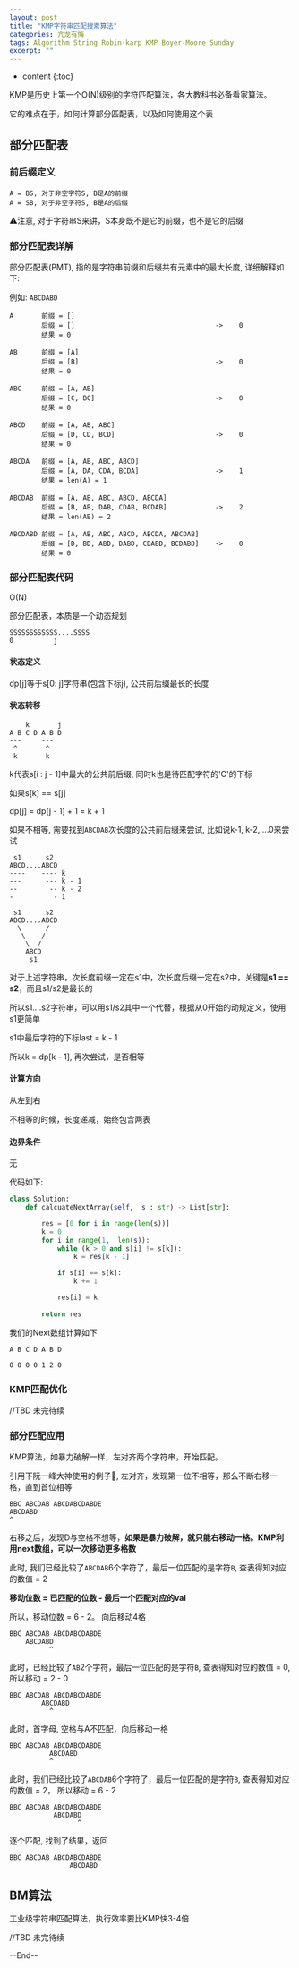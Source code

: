 ```yaml
---
layout: post
title: "KMP字符串匹配搜索算法"
categories: 亢龙有悔
tags: Algorithm String Robin-karp KMP Boyer-Moore Sunday
excerpt: ""
---
```


* content
{:toc}

KMP是历史上第一个O(N)级别的字符匹配算法，各大教科书必备看家算法。

它的难点在于，如何计算部分匹配表，以及如何使用这个表

## 部分匹配表

### 前后缀定义

```
A = BS, 对于非空字符S, B是A的前缀
A = SB, 对于非空字符S, B是A的后缀
```

⚠️注意, 对于字符串S来讲，S本身既不是它的前缀，也不是它的后缀

### 部分匹配表详解

部分匹配表(PMT), 指的是字符串前缀和后缀共有元素中的最大长度, 详细解释如下:

例如: ```ABCDABD```

```
A       前缀 = []
        后缀 = []                                   ->    0
        结果 = 0

AB      前缀 = [A]
        后缀 = [B]                                  ->    0
        结果 = 0

ABC     前缀 = [A, AB]
        后缀 = [C, BC]                              ->    0
        结果 = 0

ABCD    前缀 = [A, AB, ABC]
        后缀 = [D, CD, BCD]                         ->    0
        结果 = 0

ABCDA   前缀 = [A, AB, ABC, ABCD]
        后缀 = [A, DA, CDA, BCDA]                   ->    1
        结果 = len(A) = 1

ABCDAB  前缀 = [A, AB, ABC, ABCD, ABCDA]
        后缀 = [B, AB, DAB, CDAB, BCDAB]            ->    2
        结果 = len(AB) = 2

ABCDABD 前缀 = [A, AB, ABC, ABCD, ABCDA, ABCDAB]
        后缀 = [D, BD, ABD, DABD, CDABD, BCDABD]    ->    0
        结果 = 0
```

### 部分匹配表代码

O(N)

部分匹配表，本质是一个动态规划

```
SSSSSSSSSSSS....SSSS
0          j
```

#### 状态定义

dp[j]等于s[0: j]字符串(包含下标j), 公共前后缀最长的长度

#### 状态转移

```
    k       j
A B C D A B D
---     ---
 ^       ^
 k       k
```
k代表s[i : j - 1]中最大的公共前后缀, 同时k也是待匹配字符的'C'的下标

如果s[k] == s[j]

dp[j] = dp[j - 1] + 1 = k + 1

如果不相等, 需要找到```ABCDAB```次长度的公共前后缀来尝试, 比如说k-1, k-2, ...0来尝试

```
 s1      s2
ABCD....ABCD
----    ---- k
---      --- k - 1
--        -- k - 2
-          - 1

 s1      s2
ABCD....ABCD
  \      /
   \    /
    \  /
    ABCD
     s1
```

对于上述字符串，次长度前缀一定在s1中，次长度后缀一定在s2中，关键是**s1 == s2**，而且s1/s2是最长的

所以s1....s2字符串，可以用s1/s2其中一个代替，根据从0开始的动规定义，使用s1更简单

s1中最后字符的下标last = k - 1

所以k = dp[k - 1], 再次尝试，是否相等

#### 计算方向

从左到右

不相等的时候，长度递减，始终包含两表

#### 边界条件

无

代码如下:

```python
class Solution:
    def calcuateNextArray(self,  s : str) -> List[str]:

        res = [0 for i in range(len(s))]
        k = 0
        for i in range(1,  len(s)):
            while (k > 0 and s[i] != s[k]):
                k = res[k - 1]

            if s[i] == s[k]:
                k += 1

            res[i] = k
            
        return res
```

我们的Next数组计算如下

```
A B C D A B D

0 0 0 0 1 2 0
```

### KMP匹配优化

//TBD 未完待续

### 部分匹配应用

KMP算法，如暴力破解一样，左对齐两个字符串，开始匹配。

引用下阮一峰大神使用的例子🌰, 左对齐，发现第一位不相等，那么不断右移一格，直到首位相等

```
BBC ABCDAB ABCDABCDABDE
ABCDABD
^
```

右移之后，发现D与空格不想等，**如果是暴力破解，就只能右移动一格。KMP利用next数组，可以一次移动更多格数**

此时, 我们已经比较了```ABCDAB```6个字符了，最后一位匹配的是字符```B```, 查表得知对应的数值 = 2

**移动位数 = 已匹配的位数 - 最后一个匹配对应的val**

所以，移动位数 = 6 - 2。 向后移动4格

```
BBC ABCDAB ABCDABCDABDE
    ABCDABD
          ^
```

此时，已经比较了```AB```2个字符，最后一位匹配的是字符```B```, 查表得知对应的数值 = 0, 所以移动 = 2 - 0

```
BBC ABCDAB ABCDABCDABDE
        ABCDABD
          ^
```

此时，首字母, 空格与A不匹配，向后移动一格

```
BBC ABCDAB ABCDABCDABDE
          ABCDABD
          ^
```

此时，我们已经比较了```ABCDAB```6个字符了，最后一位匹配的是字符```B```, 查表得知对应的数值 = 2， 所以移动 = 6 - 2

```
BBC ABCDAB ABCDABCDABDE
           ABCDABD
                 ^
```

逐个匹配, 找到了结果，返回

```
BBC ABCDAB ABCDABCDABDE
               ABCDABD
```

## BM算法

工业级字符串匹配算法，执行效率要比KMP快3-4倍

//TBD 未完待续

--End--

